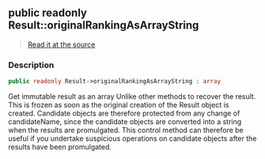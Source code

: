 ## public readonly Result::originalRankingAsArrayString

> [Read it at the source](https://github.com/julien-boudry/Condorcet/blob/master/src/Result.php#L26)

### Description    

```php
public readonly Result->originalRankingAsArrayString : array
```

Get immutable result as an array
Unlike other methods to recover the result. This is frozen as soon as the original creation of the Result object is created.
Candidate objects are therefore protected from any change of candidateName, since the candidate objects are converted into a string when the results are promulgated.
This control method can therefore be useful if you undertake suspicious operations on candidate objects after the results have been promulgated.
    